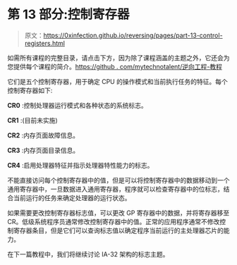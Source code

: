 # 第 13 部分:控制寄存器

> 原文：<https://0xinfection.github.io/reversing/pages/part-13-control-registers.html>

如需所有课程的完整目录，请点击下方，因为除了课程涵盖的主题之外，它还会为您提供每个课程的简介。[https://github . com/mytechnotalent/逆向工程-教程](https://github.com/mytechnotalent/Reverse-Engineering-Tutorial)

它们是五个控制寄存器，用于确定 CPU 的操作模式和当前执行任务的特征。每个控制寄存器如下:

**CR0** :控制处理器运行模式和各种状态的系统标志。

**CR1** :(目前未实施)

**CR2** :内存页面故障信息。

**CR3** :内存页面目录信息。

**CR4** :启用处理器特征并指示处理器特性能力的标志。

不能直接访问每个控制寄存器中的值，但是可以将控制寄存器中的数据移动到一个通用寄存器中，一旦数据进入通用寄存器，程序就可以检查寄存器中的位标志，结合当前运行的任务来确定处理器的运行状态。

如果需要更改控制寄存器标志值，可以更改 GP 寄存器中的数据，并将寄存器移至 CR。低级系统程序员通常修改控制寄存器中的值。正常的应用程序通常不修改控制寄存器条目，但是它们可以查询标志值以确定程序当前运行的主处理器芯片的能力。

在下一篇教程中，我们将继续讨论 IA-32 架构的标志主题。